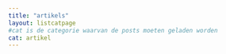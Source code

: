 ```yaml
---
title: "artikels"
layout: listcatpage
#cat is de categorie waarvan de posts moeten geladen worden
cat: artikel
---
```

